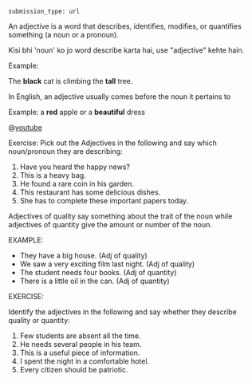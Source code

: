 ```ngMeta
submission_type: url
```

An adjective is a word that describes, identifies, modifies, or quantifies something (a noun or a
pronoun).

Kisi bhi 'noun' ko jo word describe karta hai, use "adjective" kehte hain.

Example: 

The **black** cat is climbing the **tall** tree.

In English, an adjective usually comes before the noun it pertains to

Example: a **red** apple or a **beautiful** dress

@[youtube](-D4bdGDFgeE)

Exercise: Pick out the Adjectives in the following and say which noun/pronoun they are describing:

1. Have you heard the happy news?
2. This is a heavy bag.
3. He found a rare coin in his garden.
4. This restaurant has some delicious dishes.
5. She has to complete these important papers today.

Adjectives of quality say something about the trait of the noun while adjectives of quantity give the amount or number of the noun.

EXAMPLE: 
* They have a big house. (Adj of quality)
* We saw a very exciting film last night. (Adj of quality)
* The student needs four books. (Adj of quantity)
* There is a little oil in the can. (Adj of quantity)


EXERCISE: 

Identify the adjectives in the following and say whether they describe quality or
quantity:
1. Few students are absent all the time.
2. He needs several people in his team.
3. This is a useful piece of information.
4. I spent the night in a comfortable hotel.
5. Every citizen should be patriotic.

